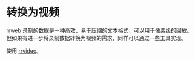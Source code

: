 # 转换为视频

rrweb 录制的数据是一种高效、易于压缩的文本格式，可以用于像素级的回放。但如果有进一步将录制数据转换为视频的需求，同样可以通过一些工具实现。

使用 [rrvideo](https://github.com/rrweb-io/rrweb/blob/master/packages/rrvideo/README.zh_CN.md)。
